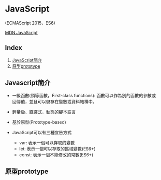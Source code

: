 # **JavaScript**

(ECMAScript 2015，ES6)

[MDN JavaScript](https://developer.mozilla.org/zh-TW/docs/Web/JavaScript)

## **Index**

1. [JavaScript簡介](#javascript簡介)
2. [原型prototype](#原型prototype)

## Javascript簡介

* 一級函數(頭等函數，First-class functions): 函數可以作為別的函數的參數或回傳值，並且可以儲存在變數或資料結構中。

* 輕量級、直譯式，動態的腳本語言

* 基於原型(Prototype-based)

* JavaScript可以有三種宣告方式
    + var: 表示一個可以存取的變數
    + let: 表示一個可以存取的區域變數(ES6+)
    + const: 表示一個不能修改的常數(ES6+)

## 原型prototype
